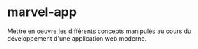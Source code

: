 # marvel-app
Mettre en oeuvre les différents concepts manipulés au cours du développement d'une application web moderne.
